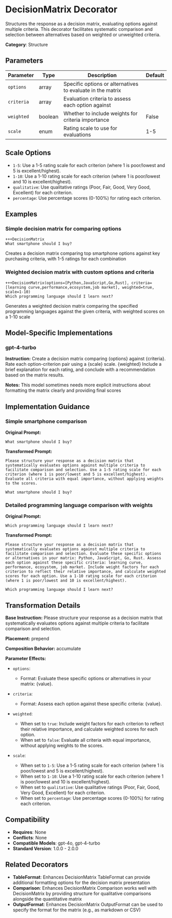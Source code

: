# DecisionMatrix Decorator

Structures the response as a decision matrix, evaluating options against multiple criteria. This decorator facilitates systematic comparison and selection between alternatives based on weighted or unweighted criteria.

**Category**: Structure

## Parameters

| Parameter | Type | Description | Default |
|-----------|------|-------------|--------|
| `options` | array | Specific options or alternatives to evaluate in the matrix |  |
| `criteria` | array | Evaluation criteria to assess each option against |  |
| `weighted` | boolean | Whether to include weights for criteria importance | False |
| `scale` | enum | Rating scale to use for evaluations | 1-5 |

## Scale Options

- `1-5`: Use a 1-5 rating scale for each criterion (where 1 is poor/lowest and 5 is excellent/highest).
- `1-10`: Use a 1-10 rating scale for each criterion (where 1 is poor/lowest and 10 is excellent/highest).
- `qualitative`: Use qualitative ratings (Poor, Fair, Good, Very Good, Excellent) for each criterion.
- `percentage`: Use percentage scores (0-100%) for rating each criterion.

## Examples

### Simple decision matrix for comparing options

```
+++DecisionMatrix
What smartphone should I buy?
```

Creates a decision matrix comparing top smartphone options against key purchasing criteria, with 1-5 ratings for each combination

### Weighted decision matrix with custom options and criteria

```
+++DecisionMatrix(options=[Python,JavaScript,Go,Rust], criteria=[learning curve,performance,ecosystem,job market], weighted=true, scale=1-10)
Which programming language should I learn next?
```

Generates a weighted decision matrix comparing the specified programming languages against the given criteria, with weighted scores on a 1-10 scale

## Model-Specific Implementations

### gpt-4-turbo

**Instruction:** Create a decision matrix comparing {options} against {criteria}. Rate each option-criterion pair using a {scale} scale. {weighted} Include a brief explanation for each rating, and conclude with a recommendation based on the matrix results.

**Notes:** This model sometimes needs more explicit instructions about formatting the matrix clearly and providing final scores


## Implementation Guidance

### Simple smartphone comparison

**Original Prompt:**
```
What smartphone should I buy?
```

**Transformed Prompt:**
```
Please structure your response as a decision matrix that systematically evaluates options against multiple criteria to facilitate comparison and selection. Use a 1-5 rating scale for each criterion (where 1 is poor/lowest and 5 is excellent/highest). Evaluate all criteria with equal importance, without applying weights to the scores.

What smartphone should I buy?
```

### Detailed programming language comparison with weights

**Original Prompt:**
```
Which programming language should I learn next?
```

**Transformed Prompt:**
```
Please structure your response as a decision matrix that systematically evaluates options against multiple criteria to facilitate comparison and selection. Evaluate these specific options or alternatives in your matrix: Python, JavaScript, Go, Rust. Assess each option against these specific criteria: learning curve, performance, ecosystem, job market. Include weight factors for each criterion to reflect their relative importance, and calculate weighted scores for each option. Use a 1-10 rating scale for each criterion (where 1 is poor/lowest and 10 is excellent/highest).

Which programming language should I learn next?
```

## Transformation Details

**Base Instruction:** Please structure your response as a decision matrix that systematically evaluates options against multiple criteria to facilitate comparison and selection.

**Placement:** prepend

**Composition Behavior:** accumulate

**Parameter Effects:**

- `options`:
  - Format: Evaluate these specific options or alternatives in your matrix: {value}.

- `criteria`:
  - Format: Assess each option against these specific criteria: {value}.

- `weighted`:
  - When set to `true`: Include weight factors for each criterion to reflect their relative importance, and calculate weighted scores for each option.
  - When set to `false`: Evaluate all criteria with equal importance, without applying weights to the scores.

- `scale`:
  - When set to `1-5`: Use a 1-5 rating scale for each criterion (where 1 is poor/lowest and 5 is excellent/highest).
  - When set to `1-10`: Use a 1-10 rating scale for each criterion (where 1 is poor/lowest and 10 is excellent/highest).
  - When set to `qualitative`: Use qualitative ratings (Poor, Fair, Good, Very Good, Excellent) for each criterion.
  - When set to `percentage`: Use percentage scores (0-100%) for rating each criterion.

## Compatibility

- **Requires**: None
- **Conflicts**: None
- **Compatible Models**: gpt-4o, gpt-4-turbo
- **Standard Version**: 1.0.0 - 2.0.0

## Related Decorators

- **TableFormat**: Enhances DecisionMatrix TableFormat can provide additional formatting options for the decision matrix presentation
- **Comparison**: Enhances DecisionMatrix Comparison works well with DecisionMatrix by providing structure for qualitative comparisons alongside the quantitative matrix
- **OutputFormat**: Enhances DecisionMatrix OutputFormat can be used to specify the format for the matrix (e.g., as markdown or CSV)
